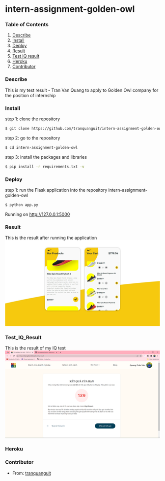 # intern-assignment-golden-owl

### Table of Contents

1. [Describe](#describe)  
2. [Install](#install)
3. [Deploy](#deploy)
4. [Result](#result)
5. [Test IQ result](#Test_IQ_Result) 
6. [Heroku](#heroku)
7. [Contributor](#contributor)

### Describe
This is my test result - Tran Van Quang to apply to Golden Owl company for the position of internship
### Install
step 1: clone the repository
```sh
$ git clone https://github.com/tranquanguit/intern-assignment-golden-owl.git
```
step 2: go to the repository
```sh
$ cd intern-assignment-golden-owl
```
step 3: install the packages and libraries
```sh
$ pip install -r requirements.txt -v
```
### Deploy
step 1: run the Flask application
into the repository intern-assignment-golden-owl
```sh
$ python app.py
```
Running on http://127.0.0.1:5000
### Result
This is the result after running the application
![resultTest](./screenshots/result.jpeg)
### Test_IQ_Result
This is the result of my IQ test
![resultIQ](./screenshots/testIQ.png)
### Heroku

### Contributor
- From: [tranquanguit](https://github.com/tranquanguit)